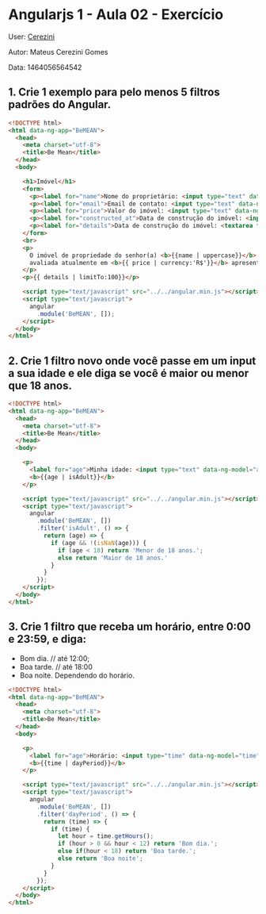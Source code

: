 # Angularjs 1 - Aula 02 - Exercício

User: [Cerezini](https://github.com/cerezini)

Autor: Mateus Cerezini Gomes

Data: 1464056564542

## 1. Crie 1 exemplo para pelo menos 5 filtros padrões do Angular.

```html
<!DOCTYPE html>
<html data-ng-app="BeMEAN">
  <head>
    <meta charset="utf-8">
    <title>Be Mean</title>
  </head>
  <body>

    <h1>Imóvel</h1>
    <form>
      <p><label for="name">Nome do proprietário: <input type="text" data-ng-model="name"></label></p>
      <p><label for="email">Email de contato: <input type="text" data-ng-model="email"></label></p>
      <p><label for="price">Valor do imóvel: <input type="text" data-ng-model="price"></label></p>
      <p><label for="constructed_at">Data de construção do imóvel: <input type="date" data-ng-model="constructed_at"></label></p>
      <p><label for="details">Data de construção do imóvel: <textarea type="text" data-ng-model="details"></textarea></label></p>
    </form>
    <br>
    <p>
      O imóvel de propriedade do senhor(a) <b>{{name | uppercase}}</b> ({{email | lowercase}}), construída em <b>{{ constructed_at | date : 'dd/MM/yyyy'}}</b>,
      avaliada atualmente em <b>{{ price | currency:'R$'}}</b> apresenta os seguintes detalhes:
    </p>
    <p>{{ details | limitTo:100}}</p>

    <script type="text/javascript" src="../../angular.min.js"></script>
    <script type="text/javascript">
      angular
        .module('BeMEAN', []);
    </script>
  </body>
</html>
```

## 2. Crie 1 filtro novo onde você passe em um input a sua idade e ele diga se você é maior ou menor que 18 anos.

```html
<!DOCTYPE html>
<html data-ng-app="BeMEAN">
  <head>
    <meta charset="utf-8">
    <title>Be Mean</title>
  </head>
  <body>

    <p>
      <label for="age">Minha idade: <input type="text" data-ng-model="age"></label>
      <b>{{age | isAdult}}</b>
    </p>

    <script type="text/javascript" src="../../angular.min.js"></script>
    <script type="text/javascript">
      angular
        .module('BeMEAN', [])
        .filter('isAdult', () => {
          return (age) => {
            if (age && !(isNaN(age))) {
              if (age < 18) return 'Menor de 18 anos.';
              else return 'Maior de 18 anos.'
            }
          }
        });
    </script>
  </body>
</html>
```

## 3. Crie 1 filtro que receba um horário, entre 0:00 e 23:59, e diga:
- Bom dia. // até 12:00;
- Boa tarde. // até 18:00
- Boa noite.
Dependendo do horário.

```html
<!DOCTYPE html>
<html data-ng-app="BeMEAN">
  <head>
    <meta charset="utf-8">
    <title>Be Mean</title>
  </head>
  <body>

    <p>
      <label for="age">Horário: <input type="time" data-ng-model="time"></label>
      <b>{{time | dayPeriod}}</b>
    </p>

    <script type="text/javascript" src="../../angular.min.js"></script>
    <script type="text/javascript">
      angular
        .module('BeMEAN', [])
        .filter('dayPeriod', () => {
          return (time) => {
            if (time) {
              let hour = time.getHours();
              if (hour > 0 && hour < 12) return 'Bom dia.';
              else if(hour < 18) return 'Boa tarde.';
              else return 'Boa noite';
            }
          }
        });
    </script>
  </body>
</html>
```
